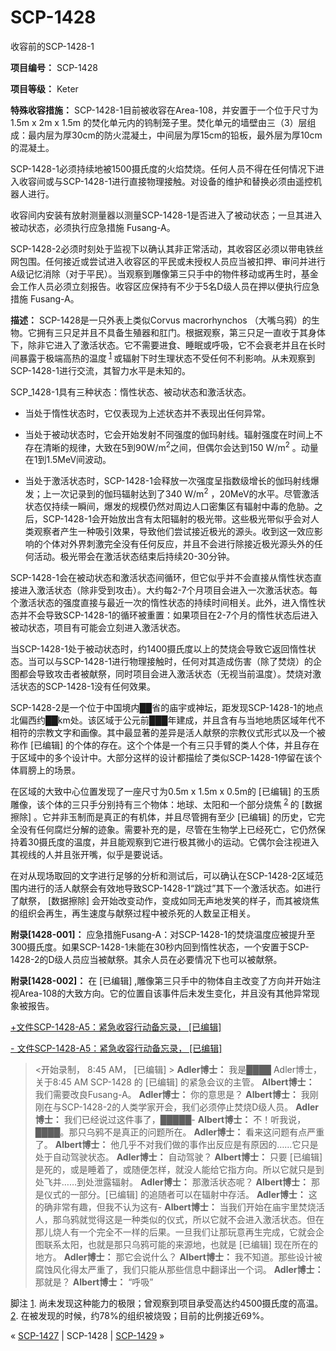 # SCP-1428
                        




收容前的SCP-1428-1



**项目编号：** SCP-1428

**项目等级：** Keter

**特殊收容措施：** SCP-1428-1目前被收容在Area-108，并安置于一个位于尺寸为1.5m x 2m x 1.5m 的焚化单元内的钨制笼子里。焚化单元的墙壁由三（3）层组成：最内层为厚30cm的防火混凝土，中间层为厚15cm的铅板，最外层为厚10cm的混凝土。

SCP-1428-1必须持续地被1500摄氏度的火焰焚烧。任何人员不得在任何情况下进入收容间或与SCP-1428-1进行直接物理接触。对设备的维护和替换必须由遥控机器人进行。

收容间内安装有放射测量器以测量SCP-1428-1是否进入了被动状态；一旦其进入被动状态，必须执行应急措施 Fusang-A。

SCP-1428-2必须时刻处于监视下以确认其非正常活动，其收容区必须以带电铁丝网包围。任何接近或尝试进入收容区的平民或未授权人员应当被扣押、审问并进行A级记忆消除（对于平民）。当观察到雕像第三只手中的物件移动或再生时，基金会工作人员必须立刻报告。收容区应保持有不少于5名D级人员在押以便执行应急措施 Fusang-A。

**描述：** SCP-1428是一只外表上类似Corvus macrorhynchos （大嘴乌鸦）的生物。它拥有三只足并且不具备生殖器和肛门。根据观察，第三只足一直收于其身体下，除非它进入了激活状态。它不需要进食、睡眠或呼吸，它不会衰老并且在长时间暴露于极端高热的温度<sup class='footnoteref'>
 <a shape='rect' class='footnoteref' id='footnoteref-1' href='javascript:;' onclick='WIKIDOT.page.utils.scrollToReference(&apos;footnote-1&apos;)'>1</a>
</sup>或辐射下时生理状态不受任何不利影响。从未观察到SCP-1428-1进行交流，其智力水平是未知的。

SCP_1428-1具有三种状态：惰性状态、被动状态和激活状态。

- 当处于惰性状态时，它仅表现为上述状态并不表现出任何异常。

- 当处于被动状态时，它会开始发射不同强度的伽玛射线。辐射强度在时间上不存在清晰的规律，大致在5到90W/m<sup>2</sup>之间，但偶尔会达到150 W/m<sup>2</sup> 。动量在1到1.5MeV间波动。

- 当处于激活状态时，SCP-1428-1会释放一次强度呈指数级增长的伽玛射线爆发；上一次记录到的伽玛辐射达到了340 W/m<sup>2</sup> ，20MeV的水平。尽管激活状态仅持续一瞬间，爆发的规模仍然对周边人口密集区有辐射中毒的危胁。之后，SCP-1428-1会开始放出含有太阳辐射的极光带。这些极光带似乎会对人类观察者产生一种吸引效果，导致他们尝试接近极光的源头。收到这一效应影响的个体对外界刺激完全没有任何反应，并且不会进行除接近极光源头外的任何活动。极光带会在激活状态结束后持续20-30分钟。

SCP-1428-1会在被动状态和激活状态间循环，但它似乎并不会直接从惰性状态直接进入激活状态（除非受到攻击）。大约每2-7个月项目会进入一次激活状态。每个激活状态的强度直接与最近一次的惰性状态的持续时间相关。此外，进入惰性状态并不会导致SCP-1428-1的循环被重置：如果项目在2-7个月的惰性状态后进入被动状态，项目有可能会立刻进入激活状态。

当SCP-1428-1处于被动状态时，约1400摄氏度以上的焚烧会导致它返回惰性状态。当可以与SCP-1428-1进行物理接触时，任何对其造成伤害（除了焚烧）的企图都会导致攻击者被献祭，同时项目会进入激活状态（无视当前温度）。焚烧对激活状态的SCP-1428-1没有任何效果。

SCP-1428-2是一个位于中国境内██省的庙宇或神坛，距发现SCP-1428-1的地点北偏西约██km处。该区域于公元前███年建成，并且含有与当地地质区域年代不相符的宗教文字和画像。其中最显著的差异是活人献祭的宗教仪式形式以及一个被称作 [已编辑] 的个体的存在。这个个体是一个有三只手臂的类人个体，并且存在于区域中的多个设计中。大部分这样的设计都描绘了类似SCP-1428-1停留在该个体肩膀上的场景。

在区域的大致中心位置发现了一座尺寸为0.5m x 1.5m x 0.5m的 [已编辑] 的玉质雕像，该个体的三只手分别持有三个物体：地球、太阳和一个部分烧焦<sup class='footnoteref'>
 <a shape='rect' class='footnoteref' id='footnoteref-2' href='javascript:;' onclick='WIKIDOT.page.utils.scrollToReference(&apos;footnote-2&apos;)'>2</a>
</sup>的 [数据擦除] 。它并非玉制而是真正的有机体，并且尽管拥有至少 [已编辑] 的历史，它完全没有任何腐烂分解的迹象。需要补充的是，尽管在生物学上已经死亡，它仍然保持着30摄氏度的温度，并且能观察到它进行极其微小的运动。它偶尔会注视进入其视线的人并且张开嘴，似乎是要说话。

在对从现场取回的文字进行足够的分析和测试后，可以确认在SCP-1428-2区域范围内进行的活人献祭会有效地导致SCP-1428-1“跳过”其下一个激活状态。如进行了献祭， [数据擦除] 会开始改变动作，变成如同无声地发笑的样子，而其被烧焦的组织会再生，再生速度与献祭过程中被杀死的人数呈正相关。

**附录[1428-001]：** 应急措施Fusang-A：对SCP-1428-1的焚烧温度应被提升至300摄氏度。如果SCP-1428-1未能在30秒内回到惰性状态，一个安置于SCP-1428-2的D级人员应当被献祭。其余人员在必要情况下也可以被献祭。

**附录[1428-002]：** 在 [已编辑] ,雕像第三只手中的物体自主改变了方向并开始注视Area-108的大致方向。它的位置自该事件后未发生变化，并且没有其他异常现象被报告。


<a shape='rect' class='collapsible-block-link' href='javascript:;'>+&#25991;&#20214;SCP-1428-A5&#65306;&#32039;&#24613;&#25910;&#23481;&#34892;&#21160;&#22791;&#24536;&#24405;&#65292;&#160;[&#24050;&#32534;&#36753;]</a>

<a shape='rect' class='collapsible-block-link' href='javascript:;'>-&#160;&#25991;&#20214;SCP-1428-A5&#65306;&#32039;&#24613;&#25910;&#23481;&#34892;&#21160;&#22791;&#24536;&#24405;&#65292;&#160;[&#24050;&#32534;&#36753;]</a>


> <开始录制， 8:45 AM， [已编辑] >
**Adler博士：** 我是████ Adler博士，关于8:45 AM SCP-1428 的 [已编辑] 的紧急会议的主管。
**Albert博士：** 我们需要改良Fusang-A。
**Adler博士：** 你的意思是？
**Albert博士：** 我刚刚在与SCP-1428-2的人类学家开会，我们必须停止焚烧D级人员。
**Adler博士：** 我们已经说过这件事了，█████-
**Albert博士：** 不！听我说，████。那只乌鸦不是真正的问题所在。
**Adler博士：** 看来这问题有点严重了。
**Albert博士：** 他几乎不对我们做的事作出反应是有原因的……它只是处于自动驾驶状态。
**Adler博士：** 自动驾驶？
**Albert博士：** 只要 [已编辑] 是死的，或是睡着了，或随便怎样，就没人能给它指方向。所以它就只是到处飞并……到处泄露辐射。
**Adler博士：** 那激活状态呢？
**Albert博士：** 那是仪式的一部分。[已编辑] 的追随者可以在辐射中存活。
**Adler博士：** 这的确非常有趣，但我不认为这有-
**Albert博士：** 当我们开始在庙宇里焚烧活人，那乌鸦就觉得这是一种类似的仪式，所以它就不会进入激活状态。但在那儿烧人有一个完全不一样的后果。一旦我们让那玩意再生完成，它就会企图联系太阳，也就是那只乌鸦可能的来源地，也就是 [已编辑] 现在所在的地方。
**Adler博士：** 那它会说什么？
**Albert博士：** 我不知道。那些设计被腐蚀风化得太严重了，我们只能从那些信息中翻译出一个词。
**Adler博士：** 那就是？
**Albert博士：** “呼吸”
> 





脚注
<a shape='rect' href='javascript:;' onclick='WIKIDOT.page.utils.scrollToReference(&apos;footnoteref-1&apos;)'>1</a>. 尚未发现这种能力的极限；曾观察到项目承受高达约4500摄氏度的高温。
<a shape='rect' href='javascript:;' onclick='WIKIDOT.page.utils.scrollToReference(&apos;footnoteref-2&apos;)'>2</a>. 在被发现的时候，约78%的组织被烧毁；目前的比例接近69%。



« [SCP-1427](/scp-1427) | SCP-1428 | <a shape='rect' class='newpage' href='/scp-1429'>SCP-1429</a> »





                    